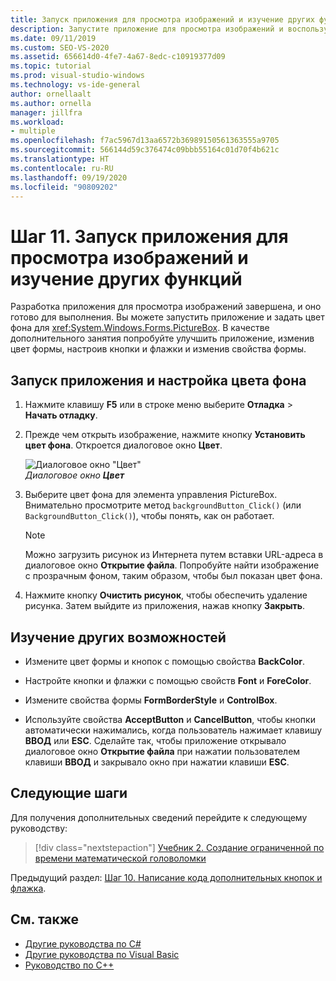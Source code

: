 ```yaml
---
title: Запуск приложения для просмотра изображений и изучение других функций
description: Запустите приложение для просмотра изображений и воспользуйтесь другими функциями из учебника по созданию средств просмотра изображений.
ms.date: 09/11/2019
ms.custom: SEO-VS-2020
ms.assetid: 656614d0-4fe7-4a67-8edc-c10919377d09
ms.topic: tutorial
ms.prod: visual-studio-windows
ms.technology: vs-ide-general
author: ornellaalt
ms.author: ornella
manager: jillfra
ms.workload:
- multiple
ms.openlocfilehash: f7ac5967d13aa6572b36989150561363555a9705
ms.sourcegitcommit: 566144d59c376474c09bbb55164c01d70f4b621c
ms.translationtype: HT
ms.contentlocale: ru-RU
ms.lasthandoff: 09/19/2020
ms.locfileid: "90809202"
---
```

# <a name="step-11-run-your-picture-viewer-app-and-try-other-features"></a>Шаг 11. Запуск приложения для просмотра изображений и изучение других функций

Разработка приложения для просмотра изображений завершена, и оно готово для выполнения. Вы можете запустить приложение и задать цвет фона для <xref:System.Windows.Forms.PictureBox>. В качестве дополнительного занятия попробуйте улучшить приложение, изменив цвет формы, настроив кнопки и флажки и изменив свойства формы.

## <a name="how-to-run-your-app-and-set-the-background-color"></a>Запуск приложения и настройка цвета фона

1. Нажмите клавишу **F5** или в строке меню выберите **Отладка** > **Начать отладку**.

1. Прежде чем открыть изображение, нажмите кнопку **Установить цвет фона**. Откроется диалоговое окно **Цвет**.

     ![Диалоговое окно "Цвет"](../ide/media/express_colordialog.png)<br/>
*Диалоговое окно* ***Цвет***

1. Выберите цвет фона для элемента управления PictureBox. Внимательно просмотрите метод `backgroundButton_Click()` (или `BackgroundButton_Click()`), чтобы понять, как он работает.

    > [!NOTE]
    > Можно загрузить рисунок из Интернета путем вставки URL-адреса в диалоговое окно **Открытие файла**. Попробуйте найти изображение с прозрачным фоном, таким образом, чтобы был показан цвет фона.

1. Нажмите кнопку **Очистить рисунок**, чтобы обеспечить удаление рисунка. Затем выйдите из приложения, нажав кнопку **Закрыть**.

## <a name="try-other-features"></a>Изучение других возможностей

* Измените цвет формы и кнопок с помощью свойства **BackColor**.

* Настройте кнопки и флажки с помощью свойств **Font** и **ForeColor**.

* Измените свойства формы **FormBorderStyle** и **ControlBox**.

* Используйте свойства **AcceptButton** и **CancelButton**, чтобы кнопки автоматически нажимались, когда пользователь нажимает клавишу **ВВОД** или **ESC**. Сделайте так, чтобы приложение открывало диалоговое окно **Открытие файла** при нажатии пользователем клавиши **ВВОД** и закрывало окно при нажатии клавиши **ESC**.

## <a name="next-steps"></a>Следующие шаги

Для получения дополнительных сведений перейдите к следующему руководству:

> [!div class="nextstepaction"]
> [Учебник 2. Создание ограниченной по времени математической головоломки](../ide/tutorial-2-create-a-timed-math-quiz.md)

Предыдущий раздел: [Шаг 10. Написание кода дополнительных кнопок и флажка](../ide/step-10-write-code-for-additional-buttons-and-a-check-box.md).

## <a name="see-also"></a>См. также

* [Другие руководства по C#](../get-started/csharp/index.yml)
* [Другие руководства по Visual Basic](../get-started/visual-basic/index.yml)
* [Руководство по C++](/cpp/get-started/tutorial-console-cpp)